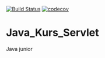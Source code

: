 [![Build Status](https://travis-ci.org/KayzerSoze/Java_Kurs_Servlet.svg?branch=master)](https://travis-ci.org/KayzerSoze/Java_Kurs_Servlet)
[![codecov](https://codecov.io/gh/KayzerSoze/Java_Kurs_Servlet/branch/master/graph/badge.svg)](https://codecov.io/gh/KayzerSoze/Java_Kurs_Servlet)


# Java_Kurs_Servlet
Java junior